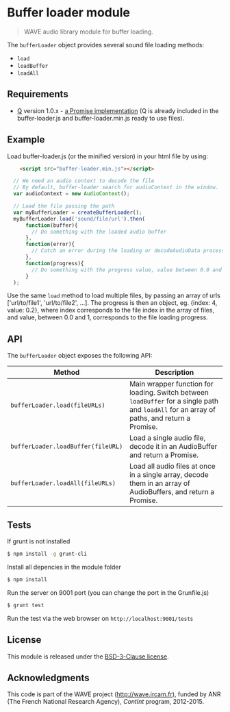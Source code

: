 # Buffer loader module

> WAVE audio library module for buffer loading.

The `bufferLoader` object provides several sound file loading methods:

- `load`
- `loadBuffer`
- `loadAll`

## Requirements

- [Q](https://github.com/kriskowal/q) version 1.0.x - [a Promise implementation](https://developer.mozilla.org/en-US/docs/Web/JavaScript/Reference/Global_Objects/Promise)
(Q is already included in the buffer-loader.js and buffer-loader.min.js ready to use files).

## Example

Load buffer-loader.js (or the minified version) in your html file by using:

```html
    <script src="buffer-loader.min.js"></script>
```

```js
  // We need an audio context to decode the file
  // By default, buffer-loader search for audioContext in the window.
  var audioContext = new AudioContext();

  // Load the file passing the path
  var myBufferLoader = createBufferLoader();
  myBufferLoader.load('sound/file/url').then(
      function(buffer){
        // Do something with the loaded audio buffer
      },
      function(error){
        // Catch an error during the loading or decodeAudioData process
      },
      function(progress){
        // Do something with the progress value, value between 0.0 and 1
      }
  );

```

Use the same ```load``` method to load multiple files, by passing
an array of urls ['url/to/file1', 'url/to/file2', ...].
The progress is then an object, eg. {index: 4, value: 0.2},
where index corresponds to the file index in the array of files,
and value, between 0.0 and 1, corresponds to the file loading progress.


## API

The `bufferLoader` object exposes the following API:

Method | Description
--- | ---
`bufferLoader.load(fileURLs)` | Main wrapper function for loading. Switch between `loadBuffer` for a single path and `loadAll` for an array of paths, and return a Promise.
`bufferLoader.loadBuffer(fileURL)` | Load a single audio file, decode it in an AudioBuffer and return a Promise.
`bufferLoader.loadAll(fileURLs)` | Load all audio files at once in a single array, decode them in an array of AudioBuffers, and return a Promise.

## Tests

If grunt is not installed

```bash
$ npm install -g grunt-cli
```

Install all depencies in the module folder

```bash
$ npm install
```

Run the server on 9001 port (you can change the port in the Grunfile.js)

```bash
$ grunt test
```

Run the test via the web browser on `http://localhost:9001/tests`

## License

This module is released under the [BSD-3-Clause license](http://opensource.org/licenses/BSD-3-Clause).

## Acknowledgments

This code is part of the WAVE project (http://wave.ircam.fr), funded by ANR (The French National Research Agency), *ContInt* program, 2012-2015.
